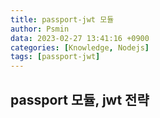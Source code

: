 ```yaml
---
title: passport-jwt 모듈
author: Psmin
data: 2023-02-27 13:41:16 +0900
categories: [Knowledge, Nodejs]
tags: [passport-jwt]
---
```


## passport 모듈, jwt 전략
